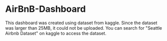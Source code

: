 # AirBnB-Dashboard

This dashboard was created using dataset from kaggle. Since the dataset was larger than 25MB, it could not be uploaded. You can search for "Seattle Airbnb Dataset" on kaggle to access the dataset.
